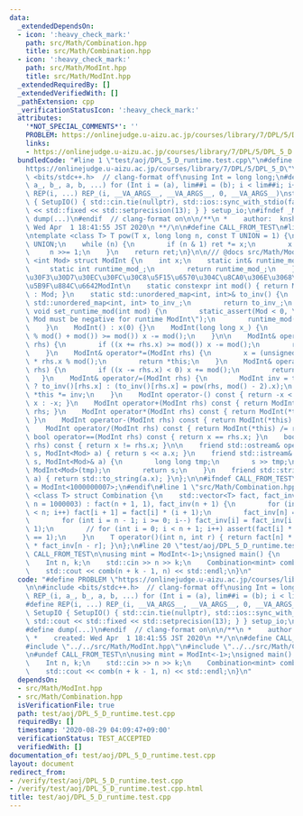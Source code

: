 ```yaml
---
data:
  _extendedDependsOn:
  - icon: ':heavy_check_mark:'
    path: src/Math/Combination.hpp
    title: src/Math/Combination.hpp
  - icon: ':heavy_check_mark:'
    path: src/Math/ModInt.hpp
    title: src/Math/ModInt.hpp
  _extendedRequiredBy: []
  _extendedVerifiedWith: []
  _pathExtension: cpp
  _verificationStatusIcon: ':heavy_check_mark:'
  attributes:
    '*NOT_SPECIAL_COMMENTS*': ''
    PROBLEM: https://onlinejudge.u-aizu.ac.jp/courses/library/7/DPL/5/DPL_5_D
    links:
    - https://onlinejudge.u-aizu.ac.jp/courses/library/7/DPL/5/DPL_5_D
  bundledCode: "#line 1 \"test/aoj/DPL_5_D_runtime.test.cpp\"\n#define PROBLEM \"\
    https://onlinejudge.u-aizu.ac.jp/courses/library/7/DPL/5/DPL_5_D\"\n\n#include\
    \ <bits/stdc++.h>  // clang-format off\nusing Int = long long;\n#define REP_(i,\
    \ a_, b_, a, b, ...) for (Int i = (a), lim##i = (b); i < lim##i; i++)\n#define\
    \ REP(i, ...) REP_(i, __VA_ARGS__, __VA_ARGS__, 0, __VA_ARGS__)\nstruct SetupIO\
    \ { SetupIO() { std::cin.tie(nullptr), std::ios::sync_with_stdio(false), std::cout\
    \ << std::fixed << std::setprecision(13); } } setup_io;\n#ifndef _MY_DEBUG\n#define\
    \ dump(...)\n#endif  // clang-format on\n\n/**\n *    author:  knshnb\n *    created:\
    \ Wed Apr  1 18:41:55 JST 2020\n **/\n\n#define CALL_FROM_TEST\n#line 1 \"src/Math/ModInt.hpp\"\
    \ntemplate <class T> T pow(T x, long long n, const T UNION = 1) {\n    T ret =\
    \ UNION;\n    while (n) {\n        if (n & 1) ret *= x;\n        x *= x;\n   \
    \     n >>= 1;\n    }\n    return ret;\n}\n\n/// @docs src/Math/ModInt.md\ntemplate\
    \ <int Mod> struct ModInt {\n    int x;\n    static int& runtime_mod() {\n   \
    \     static int runtime_mod_;\n        return runtime_mod_;\n    }\n    // \u30C6\
    \u30F3\u30D7\u30EC\u30FC\u30C8\u5F15\u6570\u304C\u8CA0\u306E\u3068\u304D\u306F\
    \u5B9F\u884C\u6642ModInt\n    static constexpr int mod() { return Mod < 0 ? runtime_mod()\
    \ : Mod; }\n    static std::unordered_map<int, int>& to_inv() {\n        static\
    \ std::unordered_map<int, int> to_inv_;\n        return to_inv_;\n    }\n    static\
    \ void set_runtime_mod(int mod) {\n        static_assert(Mod < 0, \"template parameter\
    \ Mod must be negative for runtime ModInt\");\n        runtime_mod() = mod, to_inv().clear();\n\
    \    }\n    ModInt() : x(0) {}\n    ModInt(long long x_) {\n        if ((x = x_\
    \ % mod() + mod()) >= mod()) x -= mod();\n    }\n\n    ModInt& operator+=(ModInt\
    \ rhs) {\n        if ((x += rhs.x) >= mod()) x -= mod();\n        return *this;\n\
    \    }\n    ModInt& operator*=(ModInt rhs) {\n        x = (unsigned long long)x\
    \ * rhs.x % mod();\n        return *this;\n    }\n    ModInt& operator-=(ModInt\
    \ rhs) {\n        if ((x -= rhs.x) < 0) x += mod();\n        return *this;\n \
    \   }\n    ModInt& operator/=(ModInt rhs) {\n        ModInt inv = to_inv().count(rhs.x)\
    \ ? to_inv()[rhs.x] : (to_inv()[rhs.x] = pow(rhs, mod() - 2).x);\n        return\
    \ *this *= inv;\n    }\n    ModInt operator-() const { return -x < 0 ? mod() -\
    \ x : -x; }\n    ModInt operator+(ModInt rhs) const { return ModInt(*this) +=\
    \ rhs; }\n    ModInt operator*(ModInt rhs) const { return ModInt(*this) *= rhs;\
    \ }\n    ModInt operator-(ModInt rhs) const { return ModInt(*this) -= rhs; }\n\
    \    ModInt operator/(ModInt rhs) const { return ModInt(*this) /= rhs; }\n   \
    \ bool operator==(ModInt rhs) const { return x == rhs.x; }\n    bool operator!=(ModInt\
    \ rhs) const { return x != rhs.x; }\n\n    friend std::ostream& operator<<(std::ostream&\
    \ s, ModInt<Mod> a) { return s << a.x; }\n    friend std::istream& operator>>(std::istream&\
    \ s, ModInt<Mod>& a) {\n        long long tmp;\n        s >> tmp;\n        a =\
    \ ModInt<Mod>(tmp);\n        return s;\n    }\n    friend std::string to_string(ModInt<Mod>\
    \ a) { return std::to_string(a.x); }\n};\n\n#ifndef CALL_FROM_TEST\nusing mint\
    \ = ModInt<1000000007>;\n#endif\n#line 1 \"src/Math/Combination.hpp\"\ntemplate\
    \ <class T> struct Combination {\n    std::vector<T> fact, fact_inv;\n    Combination(int\
    \ n = 1000003) : fact(n + 1, 1), fact_inv(n + 1) {\n        for (int i = 0; i\
    \ < n; i++) fact[i + 1] = fact[i] * (i + 1);\n        fact_inv[n] = (T)1 / fact[n];\n\
    \        for (int i = n - 1; i >= 0; i--) fact_inv[i] = fact_inv[i + 1] * (i +\
    \ 1);\n        // for (int i = 0; i < n + 1; i++) assert(fact[i] * fact_inv[i]\
    \ == 1);\n    }\n    T operator()(int n, int r) { return fact[n] * fact_inv[r]\
    \ * fact_inv[n - r]; }\n};\n#line 20 \"test/aoj/DPL_5_D_runtime.test.cpp\"\n#undef\
    \ CALL_FROM_TEST\n\nusing mint = ModInt<-1>;\nsigned main() {\n    mint::set_runtime_mod(1000000007);\n\
    \    Int n, k;\n    std::cin >> n >> k;\n    Combination<mint> comb(n + k - 1);\n\
    \    std::cout << comb(n + k - 1, n) << std::endl;\n}\n"
  code: "#define PROBLEM \"https://onlinejudge.u-aizu.ac.jp/courses/library/7/DPL/5/DPL_5_D\"\
    \n\n#include <bits/stdc++.h>  // clang-format off\nusing Int = long long;\n#define\
    \ REP_(i, a_, b_, a, b, ...) for (Int i = (a), lim##i = (b); i < lim##i; i++)\n\
    #define REP(i, ...) REP_(i, __VA_ARGS__, __VA_ARGS__, 0, __VA_ARGS__)\nstruct\
    \ SetupIO { SetupIO() { std::cin.tie(nullptr), std::ios::sync_with_stdio(false),\
    \ std::cout << std::fixed << std::setprecision(13); } } setup_io;\n#ifndef _MY_DEBUG\n\
    #define dump(...)\n#endif  // clang-format on\n\n/**\n *    author:  knshnb\n\
    \ *    created: Wed Apr  1 18:41:55 JST 2020\n **/\n\n#define CALL_FROM_TEST\n\
    #include \"../../src/Math/ModInt.hpp\"\n#include \"../../src/Math/Combination.hpp\"\
    \n#undef CALL_FROM_TEST\n\nusing mint = ModInt<-1>;\nsigned main() {\n    mint::set_runtime_mod(1000000007);\n\
    \    Int n, k;\n    std::cin >> n >> k;\n    Combination<mint> comb(n + k - 1);\n\
    \    std::cout << comb(n + k - 1, n) << std::endl;\n}\n"
  dependsOn:
  - src/Math/ModInt.hpp
  - src/Math/Combination.hpp
  isVerificationFile: true
  path: test/aoj/DPL_5_D_runtime.test.cpp
  requiredBy: []
  timestamp: '2020-08-29 04:09:47+09:00'
  verificationStatus: TEST_ACCEPTED
  verifiedWith: []
documentation_of: test/aoj/DPL_5_D_runtime.test.cpp
layout: document
redirect_from:
- /verify/test/aoj/DPL_5_D_runtime.test.cpp
- /verify/test/aoj/DPL_5_D_runtime.test.cpp.html
title: test/aoj/DPL_5_D_runtime.test.cpp
---
```

